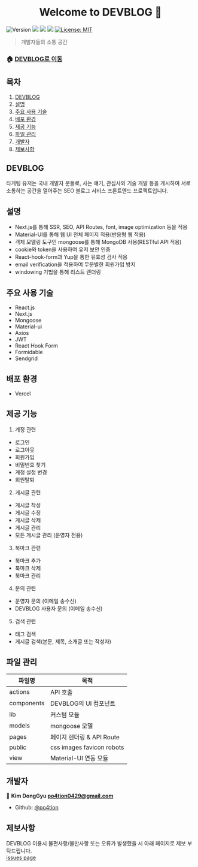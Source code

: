 <h1 align="center">Welcome to DEVBLOG 👋</h1>
<p>
  <img alt="Version" src="https://img.shields.io/badge/version-1.0.0-blue.svg?cacheSeconds=2592000" />
  <img src="https://img.shields.io/badge/yarn-%3E%3D1.22.5-blue.svg" />
  <img src="https://img.shields.io/badge/npm-%3E%3D8.1.0-blue.svg" />
  <img src="https://img.shields.io/badge/node-14.18.1-blue.svg" />
  <a href="#" target="_blank">
    <img alt="License: MIT" src="https://img.shields.io/badge/License-MIT-yellow.svg" />
  </a>
</p>

> 개발자들의 소통 공간

### 🏠 [DEVBLOG로 이동](https://devblog-mu.vercel.app/)

## 목차

1. [DEVBLOG](#DEVBLOG)
2. [설명](#설명)
3. [주요 사용 기술](#주요-사용-기술)
4. [배포 환경](#배포-환경)
5. [제공 기능](#제공-기능)
6. [파일 관리](#파일-관리)
7. [개발자](#개발자)
8. [제보사항](#제보사항)

## DEVBLOG

타게팅 유저는 국내 개발자 분들로, 사는 얘기, 관심사와 기술 개발 등을 게시하여 서로 소통하는 공간을 열어주는 SEO 블로그 서비스 프론트엔드 프로젝트입니다.

## 설명

- Next.js를 통해 SSR, SEO, API Routes, font, image optimization 등을 적용
- Material-UI를 통해 웹 UI 전체 페이지 적용(반응형 웹 적용)
- 객체 모델링 도구인 mongoose를 통해 MongoDB 사용(RESTful API 적용)
- cookie와 token을 사용하여 유저 보안 인증
- React-hook-form과 Yup을 통한 유효성 검사 적용
- email verification을 적용하여 무분별한 회원가입 방지
- windowing 기법을 통해 리스트 렌더링

## 주요 사용 기술

- React.js
- Next.js
- Mongoose
- Material-ui
- Axios
- JWT
- React Hook Form
- Formidable
- Sendgrid

## 배포 환경

- Vercel

## 제공 기능

1. 계정 관련

- 로그인
- 로그아웃
- 회원가입
- 비밀번호 찾기
- 계정 설정 변경
- 회원탈퇴

2. 게시글 관련

- 게시글 작성
- 게시글 수정
- 게시글 삭제
- 게시글 관리
- 모든 게시글 관리 (운영자 전용)

3. 북마크 관련

- 북마크 추가
- 북마크 삭제
- 북마크 관리

4. 문의 관련

- 운영자 문의 (이메일 송수신)
- DEVBLOG 사용자 문의 (이메일 송수신)

5. 검색 관련

- 태그 검색
- 게시글 검색(본문, 제목, 소개글 또는 작성자)

## 파일 관리

| 파일명     | 목적                      |
| ---------- | ------------------------- |
| actions    | API 호출                  |
| components | DEVBLOG의 UI 컴포넌트     |
| lib        | 커스텀 모듈               |
| models     | mongoose 모델             |
| pages      | 페이지 렌더링 & API Route |
| public     | css images favicon robots |
| view       | Material-UI 연동 모듈     |

## 개발자

👤 **Kim DongGyu <po4tion0429@gmail.com>**

- Github: [@po4tion](https://github.com/po4tion)

## 제보사항

DEVBLOG 이용시 불편사항/불만사항 또는 오류가 발생했을 시 아래 페이지로 제보 부탁드립니다.<br> [issues page](https://github.com/po4tion/devblog/issues)
